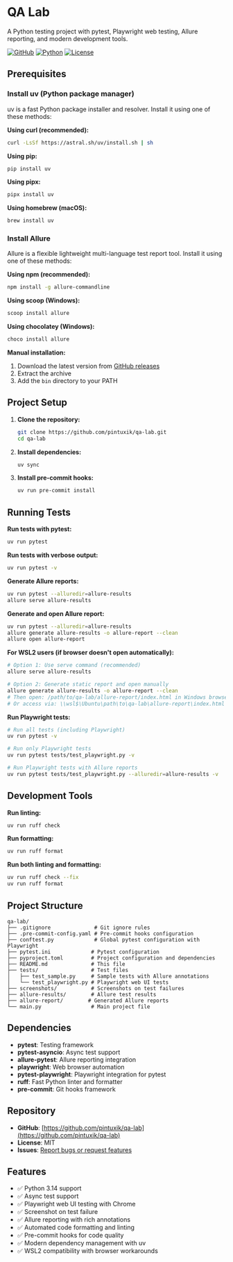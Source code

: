 # QA Lab

A Python testing project with pytest, Playwright web testing, Allure reporting, and modern development tools.

[![GitHub](https://img.shields.io/badge/GitHub-pintuxik%2Fqa--lab-blue?style=flat-square&logo=github)](https://github.com/pintuxik/qa-lab)
[![Python](https://img.shields.io/badge/Python-3.14-blue?style=flat-square&logo=python)](https://python.org)
[![License](https://img.shields.io/badge/License-MIT-green?style=flat-square)](LICENSE)

## Prerequisites

### Install uv (Python package manager)

uv is a fast Python package installer and resolver. Install it using one of these methods:

**Using curl (recommended):**
```bash
curl -LsSf https://astral.sh/uv/install.sh | sh
```

**Using pip:**
```bash
pip install uv
```

**Using pipx:**
```bash
pipx install uv
```

**Using homebrew (macOS):**
```bash
brew install uv
```

### Install Allure

Allure is a flexible lightweight multi-language test report tool. Install it using one of these methods:

**Using npm (recommended):**
```bash
npm install -g allure-commandline
```

**Using scoop (Windows):**
```bash
scoop install allure
```

**Using chocolatey (Windows):**
```bash
choco install allure
```

**Manual installation:**
1. Download the latest version from [GitHub releases](https://github.com/allure-framework/allure2/releases)
2. Extract the archive
3. Add the `bin` directory to your PATH

## Project Setup

1. **Clone the repository:**
   ```bash
   git clone https://github.com/pintuxik/qa-lab.git
   cd qa-lab
   ```

2. **Install dependencies:**
   ```bash
   uv sync
   ```

3. **Install pre-commit hooks:**
   ```bash
   uv run pre-commit install
   ```

## Running Tests

**Run tests with pytest:**
```bash
uv run pytest
```

**Run tests with verbose output:**
```bash
uv run pytest -v
```

**Generate Allure reports:**
```bash
uv run pytest --alluredir=allure-results
allure serve allure-results
```

**Generate and open Allure report:**
```bash
uv run pytest --alluredir=allure-results
allure generate allure-results -o allure-report --clean
allure open allure-report
```

**For WSL2 users (if browser doesn't open automatically):**
```bash
# Option 1: Use serve command (recommended)
allure serve allure-results

# Option 2: Generate static report and open manually
allure generate allure-results -o allure-report --clean
# Then open: /path/to/qa-lab/allure-report/index.html in Windows browser
# Or access via: \\wsl$\Ubuntu\path\to\qa-lab\allure-report\index.html
```

**Run Playwright tests:**
```bash
# Run all tests (including Playwright)
uv run pytest -v

# Run only Playwright tests
uv run pytest tests/test_playwright.py -v

# Run Playwright tests with Allure reports
uv run pytest tests/test_playwright.py --alluredir=allure-results -v
```

## Development Tools

**Run linting:**
```bash
uv run ruff check
```

**Run formatting:**
```bash
uv run ruff format
```

**Run both linting and formatting:**
```bash
uv run ruff check --fix
uv run ruff format
```

## Project Structure

```
qa-lab/
├── .gitignore              # Git ignore rules
├── .pre-commit-config.yaml # Pre-commit hooks configuration
├── conftest.py             # Global pytest configuration with Playwright
├── pytest.ini             # Pytest configuration
├── pyproject.toml         # Project configuration and dependencies
├── README.md              # This file
├── tests/                 # Test files
│   ├── test_sample.py     # Sample tests with Allure annotations
│   └── test_playwright.py # Playwright web UI tests
├── screenshots/           # Screenshots on test failures
├── allure-results/        # Allure test results
├── allure-report/        # Generated Allure reports
└── main.py                # Main project file
```

## Dependencies

- **pytest**: Testing framework
- **pytest-asyncio**: Async test support
- **allure-pytest**: Allure reporting integration
- **playwright**: Web browser automation
- **pytest-playwright**: Playwright integration for pytest
- **ruff**: Fast Python linter and formatter
- **pre-commit**: Git hooks framework

## Repository

- **GitHub**: [https://github.com/pintuxik/qa-lab](https://github.com/pintuxik/qa-lab)
- **License**: MIT
- **Issues**: [Report bugs or request features](https://github.com/pintuxik/qa-lab/issues)

## Features

- ✅ Python 3.14 support
- ✅ Async test support
- ✅ Playwright web UI testing with Chrome
- ✅ Screenshot on test failure
- ✅ Allure reporting with rich annotations
- ✅ Automated code formatting and linting
- ✅ Pre-commit hooks for code quality
- ✅ Modern dependency management with uv
- ✅ WSL2 compatibility with browser workarounds
